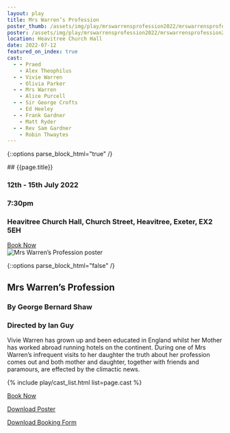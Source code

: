 ```yaml
---
layout: play
title: Mrs Warren’s Profession
poster_thumb: /assets/img/play/mrswarrensprofession2022/mrswarrensprofession2022thumb.jpg
poster: /assets/img/play/mrswarrensprofession2022/mrswarrensprofession2022poster.jpg
location: Heavitree Church Hall
date: 2022-07-12
featured_on_index: true
cast:
  - - Praed
    - Alex Theophilus
  - - Vivie Warren
    - Olivia Parker
  - - Mrs Warren
    - Alice Purcell
  - - Sir George Crofts
    - Ed Heeley
  - - Frank Gardner
    - Matt Ryder
  - - Rev Sam Gardner
    - Robin Thwaytes
---
```


{::options parse_block_html="true" /}

<div class="jumbotron">
## {{page.title}}
<h3> <i class="fas fa-calendar-alt"></i> 12th - 15th July 2022</h3>
<h3> <i class="fas fa-clock"></i> 7:30pm</h3>
<h3> <i class="fas fa-map-marker-alt"></i> Heavitree Church Hall, Church Street, Heavitree, Exeter, EX2 5EH</h3>
<a class="btn btn-primary" href="{{ site.social_links.ticketsource }}" role="button">Book Now</a>
</div>

<div class="row text-center">
<div class="col-1">
</div>
<div class="col-10">
<img class="img-fluid" src="{{ "/assets/img/play/mrswarrensprofession2022/mrswarrensprofession2022poster.jpg" | relative_url }}" alt="Mrs Warren’s Profession poster" />
</div>
<div class="col-1">
</div>
</div>

{::options parse_block_html="false" /}

## Mrs Warren’s Profession
### By George Bernard Shaw
### Directed by Ian Guy

Vivie Warren has grown up and been educated in England whilst her Mother has
worked abroad running hotels on the continent. During one of Mrs Warren’s
infrequent visits to her daughter the truth about her profession comes out and
both mother and daughter, together with friends and paramours, are effected by
the climactic news.

{% include play/cast_list.html list=page.cast %}

<p class="text-center"><a class="btn btn-primary" href="{{ site.social_links.ticketsource }}" role="button">Book Now</a></p>
<p class="text-center"><a href="{{ "/assets/img/play/mrswarrensprofession2022/mrswarrensprofession2022poster.pdf" | relative_url}}" role="button">Download Poster</a></p>
<p class="text-center"><a href="{{ "/assets/img/play/mrswarrensprofession2022/mrswarrensprofession2022bookingform.pdf" | relative_url }}" role="button">Download Booking Form</a></p>
